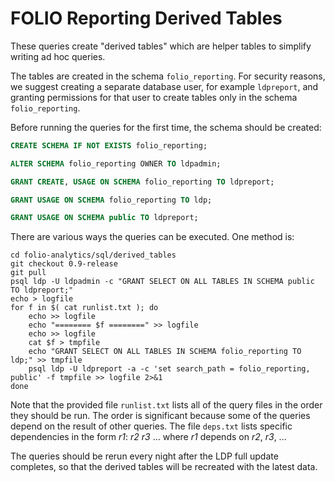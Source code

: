 FOLIO Reporting Derived Tables
==============================

These queries create "derived tables" which are helper tables to
simplify writing ad hoc queries.

The tables are created in the schema `folio_reporting`.  For security
reasons, we suggest creating a separate database user, for example
`ldpreport`, and granting permissions for that user to create tables
only in the schema `folio_reporting`.

Before running the queries for the first time, the schema should be
created:

```sql
CREATE SCHEMA IF NOT EXISTS folio_reporting;

ALTER SCHEMA folio_reporting OWNER TO ldpadmin;

GRANT CREATE, USAGE ON SCHEMA folio_reporting TO ldpreport;

GRANT USAGE ON SCHEMA folio_reporting TO ldp;

GRANT USAGE ON SCHEMA public TO ldpreport;
```

There are various ways the queries can be executed.  One method is:

```shell
cd folio-analytics/sql/derived_tables
git checkout 0.9-release
git pull
psql ldp -U ldpadmin -c "GRANT SELECT ON ALL TABLES IN SCHEMA public TO ldpreport;"
echo > logfile
for f in $( cat runlist.txt ); do
    echo >> logfile
    echo "======== $f ========" >> logfile
    echo >> logfile
    cat $f > tmpfile
    echo "GRANT SELECT ON ALL TABLES IN SCHEMA folio_reporting TO ldp;" >> tmpfile
    psql ldp -U ldpreport -a -c 'set search_path = folio_reporting, public' -f tmpfile >> logfile 2>&1
done
```

Note that the provided file `runlist.txt` lists all of the query files
in the order they should be run.  The order is significant because
some of the queries depend on the result of other queries.  The file
`deps.txt` lists specific dependencies in the form *r1*: *r2* *r3* ...
where *r1* depends on *r2*, *r3*, ...

The queries should be rerun every night after the LDP full update
completes, so that the derived tables will be recreated with the
latest data.

